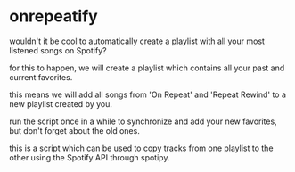 # onrepeatify

wouldn't it be cool to automatically create a playlist with all your most listened songs on Spotify?

for this to happen, we will create a playlist which contains all your past and current favorites.

this means we will add all songs from 'On Repeat' and 'Repeat Rewind' to a new playlist created by you.

run the script once in a while to synchronize and add your new favorites, but don't forget about the old ones.

this is a script which can be used to copy tracks from one playlist to the other using the Spotify API through spotipy.